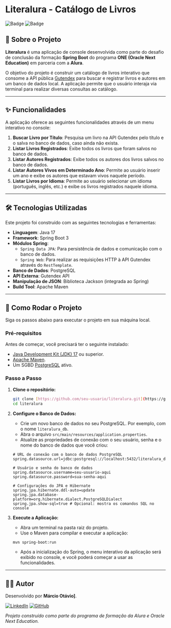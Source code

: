 # Literalura - Catálogo de Livros

![Badge](https://img.shields.io/badge/Status-Finalizado-brightgreen)
![Badge](https://img.shields.io/badge/Challenge-ONE%20%2B%20Alura-blue)

## 📖 Sobre o Projeto

**Literalura** é uma aplicação de console desenvolvida como parte do desafio de conclusão da formação **Spring Boot** do programa **ONE (Oracle Next Education)** em parceria com a **Alura**.

O objetivo do projeto é construir um catálogo de livros interativo que consome a API pública [Gutendex](https://gutendex.com/) para buscar e registrar livros e autores em um banco de dados local. A aplicação permite que o usuário interaja via terminal para realizar diversas consultas ao catálogo.

---

## ✨ Funcionalidades

A aplicação oferece as seguintes funcionalidades através de um menu interativo no console:

1.  **Buscar Livro por Título**: Pesquisa um livro na API Gutendex pelo título e o salva no banco de dados, caso ainda não exista.
2.  **Listar Livros Registrados**: Exibe todos os livros que foram salvos no banco de dados.
3.  **Listar Autores Registrados**: Exibe todos os autores dos livros salvos no banco de dados.
4.  **Listar Autores Vivos em Determinado Ano**: Permite ao usuário inserir um ano e exibe os autores que estavam vivos naquele período.
5.  **Listar Livros por Idioma**: Permite ao usuário selecionar um idioma (português, inglês, etc.) e exibe os livros registrados naquele idioma.

---

## 🛠️ Tecnologias Utilizadas

Este projeto foi construído com as seguintes tecnologias e ferramentas:

* **Linguagem**: Java 17
* **Framework**: Spring Boot 3
* **Módulos Spring**:
    * `Spring Data JPA`: Para persistência de dados e comunicação com o banco de dados.
    * `Spring Web`: Para realizar as requisições HTTP à API Gutendex através do `RestTemplate`.
* **Banco de Dados**: PostgreSQL
* **API Externa**: Gutendex API
* **Manipulação de JSON**: Biblioteca Jackson (integrada ao Spring)
* **Build Tool**: Apache Maven

---

## 🚀 Como Rodar o Projeto

Siga os passos abaixo para executar o projeto em sua máquina local.

### Pré-requisitos

Antes de começar, você precisará ter o seguinte instalado:
* [Java Development Kit (JDK) 17](https://www.oracle.com/java/technologies/javase/jdk17-archive-downloads.html) ou superior.
* [Apache Maven](https://maven.apache.org/download.cgi).
* Um SGBD [PostgreSQL](https://www.postgresql.org/download/) ativo.

### Passo a Passo

1.  **Clone o repositório:**
    ```bash
    git clone [https://github.com/seu-usuario/literalura.git](https://github.com/seu-usuario/literalura.git)
    cd literalura
    ```

2.  **Configure o Banco de Dados:**
    * Crie um novo banco de dados no seu PostgreSQL. Por exemplo, com o nome `literalura_db`.
    * Abra o arquivo `src/main/resources/application.properties`.
    * Atualize as propriedades de conexão com o seu usuário, senha e o nome do banco de dados que você criou:

    ```properties
    # URL de conexão com o banco de dados PostgreSQL
    spring.datasource.url=jdbc:postgresql://localhost:5432/literalura_db

    # Usuário e senha do banco de dados
    spring.datasource.username=seu-usuario-aqui
    spring.datasource.password=sua-senha-aqui

    # Configurações do JPA e Hibernate
    spring.jpa.hibernate.ddl-auto=update
    spring.jpa.database-platform=org.hibernate.dialect.PostgreSQLDialect
    spring.jpa.show-sql=true # Opcional: mostra os comandos SQL no console
    ```

3.  **Execute a Aplicação:**
    * Abra um terminal na pasta raiz do projeto.
    * Use o Maven para compilar e executar a aplicação:

    ```bash
    mvn spring-boot:run
    ```
    * Após a inicialização do Spring, o menu interativo da aplicação será exibido no console, e você poderá começar a usar as funcionalidades.

---

## 👨‍💻 Autor

Desenvolvido por **Márcio Otávio]**.

[![LinkedIn](https://img.shields.io/badge/LinkedIn-0077B5?style=for-the-badge&logo=linkedin&logoColor=white)](https://www.linkedin.com/in/marcio-otavio/)
[![GitHub](https://img.shields.io/badge/GitHub-181717?style=for-the-badge&logo=github&logoColor=white)](https://github.com/seu-usuario/)

*Projeto construído como parte do programa de formação da Alura e Oracle Next Education.*

